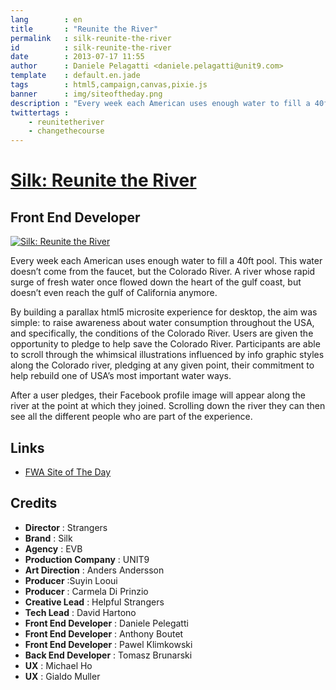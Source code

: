 ```yaml
---
lang        : en
title       : "Reunite the River"
permalink   : silk-reunite-the-river
id          : silk-reunite-the-river
date        : 2013-07-17 11:55
author      : Daniele Pelagatti <daniele.pelagatti@unit9.com>
template    : default.en.jade
tags        : html5,campaign,canvas,pixie.js
banner      : img/siteoftheday.png
description : "Every week each American uses enough water to fill a 40ft pool. This water doesn’t come from the faucet, but the Colorado River."
twittertags :
    - reunitetheriver
    - changethecourse
---
```


# [Silk: Reunite the River](http://www.reunitetheriver.com/) #
## Front End Developer ##

[![](#{base}img/reunite_the_river_big.jpg "Silk: Reunite the River")](http://www.reunitetheriver.com/)

Every week each American uses enough water to fill a 40ft pool. This water
doesn’t come from the faucet, but the Colorado River. A river whose rapid
surge of fresh water once flowed down the heart of the gulf coast, but doesn’t
even reach the gulf of California anymore.

By building a parallax html5 microsite experience for desktop, the aim was
simple: to raise awareness about water consumption throughout the USA, and
specifically, the conditions of the Colorado River. Users are given the
opportunity to pledge to help save the Colorado River. Participants are able
to scroll through the whimsical illustrations influenced by info graphic
styles along the Colorado river, pledging at any given point, their commitment
to help rebuild one of USA’s most important water ways.

After a user pledges, their Facebook profile image will appear along the river
at the point at which they joined. Scrolling down the river they can then see
all the different people who are part of the experience.

## Links

  * [FWA Site of The Day](http://www.thefwa.com/site/reunite-the-river)

## Credits

 * **Director** : Strangers 
 * **Brand** : Silk 
 * **Agency** : EVB 
 * **Production Company** : UNIT9 
 * **Art Direction** : Anders Andersson 
 * **Producer** :Suyin Looui 
 * **Producer** : Carmela Di Prinzio 
 * **Creative Lead** : Helpful Strangers 
 * **Tech Lead** : David Hartono 
 * **Front End Developer** : Daniele Pelegatti 
 * **Front End Developer** : Anthony Boutet 
 * **Front End Developer** : Pawel Klimkowski 
 * **Back End Developer** : Tomasz Brunarski 
 * **UX** : Michael Ho 
 * **UX** : Gialdo Muller
